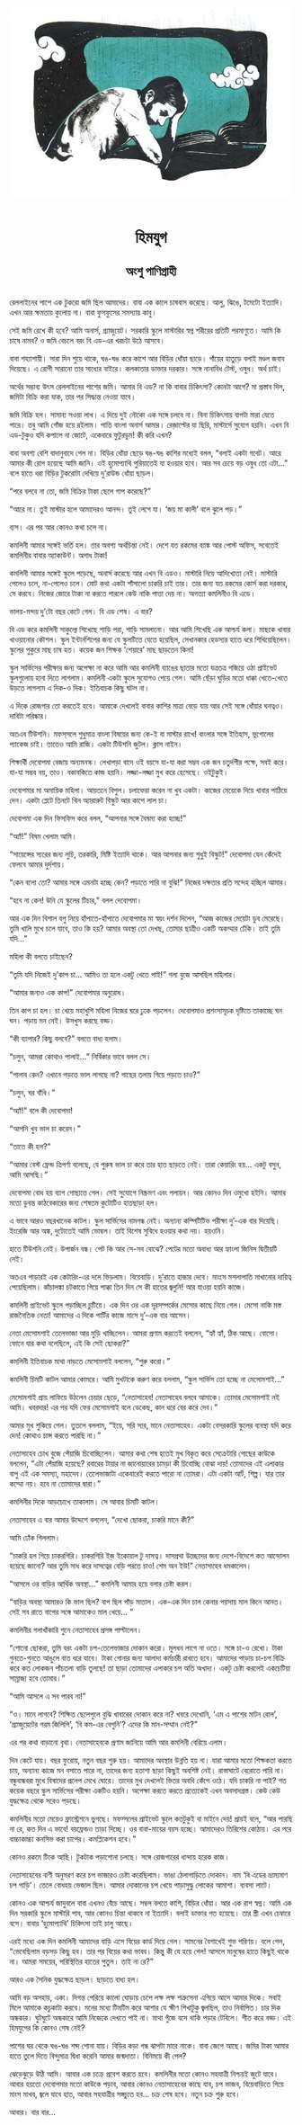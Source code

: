 <div align=center> <img src="../../metadata/images/rabibasariya/হিমযুগ-অংশু-পাণিগ্রাহী.jpg" align="center"></div><br><h1 align=center>হিমযুগ</h1>
<h2 align=center>অংশু পাণিগ্রাহী</h2><br>রেললাইনের পাশে এক টুকরো জমি ছিল আমাদের। বাবা এক কালে চাষবাস করেছে। আলু, ঝিঙে, টমেটো ইত্যাদি। এখন আর ক্ষমতায় কুলোয় না। বাবা ফুসফুসের সমস্যায় কাবু।

সেই জমি রেখে কী হবে? আমি অনার্স, গ্র্যাজুয়েট। সরকারি স্কুলে মাস্টারির স্বপ্ন শরীরের প্রতিটি পরমাণুতে। আমি কি চাষে নামব? ও জমি বেচলে বরং বি এড-এর খরচটা উঠে আসবে।

বাবা শয্যাশায়ী। সারা দিন শুয়ে থাকে, ঘঙ-ঘঙ করে কাশে আর বিড়ির ধোঁয়া ছাড়ে। গাঁয়ের হাতুড়ে বলাই মণ্ডল জবাব দিয়েছে। এ রোগী সারানো তার সাধ্যের বাইরে। কলকাতার ডাক্তার দরকার। সঙ্গে নানাবিধ টেস্ট, ওষুধ। অর্থ চাই।

অর্থের সম্ভাব্য উৎস রেললাইনের পাশের জমি। আমার বি এড? না কি বাবার চিকিৎসা? কোনটা আগে? মা প্রস্তাব দিল, জমিটা বিক্রি করা যাক, তার পর সিদ্ধান্ত নেওয়া যাবে।

জমি বিক্রি হল। সামান্য সওয়া লাখ। এ দিয়ে দুই নৌকো এক সঙ্গে চলবে না। বিনা চিকিৎসায় বাপটা মারা যেতে পারে। তবু আমি গোঁজ হয়ে রইলাম। পাতি বাংলা অনার্স আমার। রেজ়াল্টের যা ছিরি, মাস্টার্সে সুযোগ হয়নি। এখন বি এড-টুকুও যদি কপালে না জোটে, একেবারে ফুটুরডুম! কী করি এখন?

বাবা অবশ্য বেশি বাদানুবাদে গেল না। বিড়ির ধোঁয়া ছেড়ে ঘঙ-ঘঙ কাশির মধ্যেই বলল, “বলাই একটা গবেট। আরে আমার কী রোগ হয়েছে আমি জানি। ওই হুমোপ্যাথি পুরিয়াতেই যা হওয়ার হবে। আর সব চেয়ে বড় ওষুধ তো এটা...” বলে হাতে ধরা বিড়ির টুকরোটা দেখিয়ে দু’রাউন্ড ধোঁয়া ছাড়ল।

“পরে বলবে না তো, জমি বিক্রির টাকা ছেলে গাপ করেছে?”

“আরে না। তুই মাস্টার হলে আমাদেরও আনন্দ। তুই লেগে যা। ‘জয় মা কালী’ বলে ঝুলে পড়।”

ব্যস। এর পর আর কোনও কথা চলে না।

কমলিনী আমার সঙ্গেই ভর্তি হল। তার অবশ্য অর্থচিন্তা নেই। দেশে যত রকমের ব্যাঙ্ক আর পোস্ট অফিস, সবেতেই কমলিনীর বাবার অ্যাকাউন্ট। অগাধ টাকা!

কমলিনী আমার সঙ্গেই স্কুলে পড়েছে, অনার্স করেছে আর এখন বি এডও। মাস্টারি নিয়ে আদিখ্যেতা নেই। মাস্টারি পেলেও চলে, না-পেলেও চলে। মোট কথা একটা শাঁসালো চাকরি চাই তার। তার জন্য যত রকমের কোর্স করা দরকার, সে করবে। নিজের জোরে টাকা না করতে পারলে কেউ নাকি পাত্তা দেয় না। অগত্যা কমলিনীও বি এডে।

ভালয়-মন্দয় দু’টো বছর কেটে গেল। বি এড শেষ। এ বার?

বি এড করে কমলিনী সাকুল্যে শিখেছে শাড়ি পরা, শাড়ি সামলানো। আর আমি শিখেছি এক আশ্চর্য কলা। মাছকে খাবার খাওয়ানোর কৌশল। স্কুল ইন্টার্নশিপের জন্য যে স্কুলটিতে যেতে হয়েছিল, সেখানকার হেডস্যর হাতে ধরে শিখিয়েছিলেন। স্কুলের পুকুরে মাছ চাষ হত। কয়েক জন শিক্ষক ‘শেয়ারে’ মাছ ছাড়তেন কিনা!

স্কুল সার্ভিসের পরীক্ষার জন্য অপেক্ষা না করে আমি আর কমলিনী ব্যাঙের ছাতার মতো যত্রতত্র গজিয়ে ওঠা প্রাইভেট স্কুলগুলোয় হানা দিতে লাগলাম। কমলিনী একটা স্কুলে সুযোগও পেয়ে গেল। আমি ছেঁড়া ঘুড়ির মতো ধাক্কা খেতে-খেতে উড়তে লাগলাম এ দিক-ও দিক। ইতিবাচক কিছু ঘটল না।

এ দিকে রোজগার তো করতেই হবে। আমাকে দেখলেই বাবার কাশির মাত্রা বেড়ে যায় আর সেই সঙ্গে ধোঁয়ার ঘনত্বও। দাবিটা পরিষ্কার।

অতএব টিউশনি। মফস্‌সলে শুধুমাত্র বাংলা বিষয়ের জন্য কে-ই বা মাস্টার রাখে! বাংলার সঙ্গে ইতিহাস, ভূগোলের প্যাকেজ চাই। তাতেও আমি রাজি। একটা টিউশনি জুটল। ক্লাস নাইন।

শিক্ষার্থী দেবোপমা বেজায় অন্যমনস্ক। লেখাপড়া বাদে ওই বয়সে যা-যা করা সম্ভব এক জন চতুর্দশীর পক্ষে, সবই করে। যা-যা সম্ভব নয়, তাও। বকাবকিতে কাজ হয়নি। লজ্জা-লজ্জা মুখ করে হেসেছে। ওইটুকুই।

দেবোপমার মা অমায়িক মহিলা। আয়তনে বিপুল। চলাফেরা করেন না খুব একটা। কাজের মেয়েকে দিয়ে খাবার পাঠিয়ে দেন। একটা প্লেটে তিনটে থিন অ্যারারুট বিস্কুট আর কাপে লাল চা।

দেবোপমা এক দিন ফিসফিস করে বলল, “আপনার সঙ্গে বৈষম্য করা হচ্ছে!”

“অ্যাঁ!” বিষম খেলাম আমি।

“সায়েন্সের স্যরের জন্য লুচি, তরকারি, মিষ্টি ইত্যাদি থাকে। আর আপনার জন্য শুধুই বিস্কুট!” দেবোপমা যেন কেঁদেই ফেলবে আমার দুর্দশায়।

“কেন বলো তো? আমার সঙ্গে এমনটা হচ্ছে কেন? পড়াতে পারি না বুঝি!” নিজের দক্ষতার প্রতি সন্দেহ হচ্ছিল আমার।

“হবে না কেন! উনি যে স্কুলের টিচার,” বলল দেবোপমা।

আর এক দিন বিশাল বপু নিয়ে হাঁপাতে-হাঁপাতে দেবোপমার মা স্বয়ং দর্শন দিলেন, “আজ কাজের মেয়েটা ডুব মেরেছে। তুমি খালি মুখে চলে যাবে, তাও কি হয়? আমার অবস্থা তো দেখছ, তোমার ছাত্রীও একটি অকম্মার ঢেঁকি। তাই তুমি যদি…”

মহিলা কী বলতে চাইছেন?

“তুমি যদি নিজেই দু’কাপ চা… আমিও তা হলে একটু খেতে পাই!” গলা বুজে আসছিল মহিলার।

“আমার জন্যও এক কাপ!” দেবোপমার অনুরোধ।

তিন কাপ চা হল। চা খেয়ে মহাখুশি মহিলা নিজের ঘরে ঢুকে পড়লেন। দেবোপমাও প্রশংসাসূচক দৃষ্টিতে তাকাচ্ছে ঘন ঘন। পড়ায় মন নেই। উসখুস করছে বড্ড।

“কী ব্যাপার? কিছু বলবে?” বলতে বাধ্য হলাম।

“চলুন, আমরা কোথাও পালাই...” নির্বিকার ভাবে বলল সে।

“পালাব কেন? এখানে পড়তে ভাল লাগছে না? গাছের তলায় গিয়ে পড়তে চাও?”

“চলুন, ঘর বাঁধি।”

“অ্যাঁ!” বলে কী দেবোপমা!

“আপনি খুব ভাল চা করেন।”

“তাতে কী হল?”

“আমার বেস্ট ফ্রেন্ড ত্রিপর্ণা বলেছে, যে পুরুষ ভাল চা করে তার হাত ছাড়তে নেই। তারা কেয়ারিং হয়… একটু বসুন, আমি আসছি।”

দেবোপমা বোধ হয় ব্যাগ গোছাতে গেল। সেই সুযোগে নিষ্ক্রমণ এবং পলায়ন। আর কোনও দিন ওমুখো হইনি। আমার মতো ডুবন্ত কাঠবেকারের জন্য শেষতম কুটোটিও হাতছাড়া হল।

এ ভাবে আরও বছরখানেক কাটল। স্কুল সার্ভিসের নামগন্ধ নেই। অন্যান্য কম্পিটিটিভ পরীক্ষা দু’-এক বার দিয়েছি। ইংরেজি আর অঙ্ক, দুটোতেই আমি ভোম্বল। তাই বিশেষ সুবিধে হওয়ার কথা নয়। হয়ওনি।

হাতে টিউশনি নেই। উপার্জন বন্ধ। পেট কি আর সে-সব বোঝে? পেটের মতো অবাধ্য আর হ্যাংলা জিনিস দ্বিতীয়টি নেই।

অতএব পাড়ারই এক কেটারিং-এর দলে ভিড়লাম। বিয়েবাড়ি। দু’রাতে হাজার দেবে। মাংসে মশলাপাতি মাখানোর দায়িত্ব পেয়েছিলাম। কাঁচালঙ্কা চটকাতে গিয়ে পাক্কা তিন দিন সে কী হাতের জ্বলুনি! আর যাওয়া হয়নি কাজে।

কমলিনী প্রাইভেট স্কুলে পড়াচ্ছিল চুটিয়ে। এক দিন ওর এক দূরসম্পর্কের মেসোর কাছে নিয়ে গেল। মেসো নাকি মস্ত রাজনৈতিক নেতা! আমাদের এ দিকে পার্টির কাজে মাসে দু’-এক বার আসেন।

নেতা মেসোমশাই তেলেভাজা আর মুড়ি খাচ্ছিলেন। আমরা প্রণাম করতেই বললেন, “হ্যাঁ হ্যাঁ, ঠিক আছে। বোসো। ফোনে যার কথা বলেছিলে, এই কি সেই ছোকরা?”

কমলিনী ইতিবাচক মাথা নাড়তে মেসোমশাই বললেন, “শুরু করো।”

কমলিনী চিমটি কাটল আমার কোমরে। আমি মুখটাকে করুণ করে বললাম, “স্কুল সার্ভিস তো হচ্ছে না মেসোমশাই…”

মেসোমশাই প্রায় লাফিয়ে উঠলেন চেয়ার ছেড়ে, “নেতাসাহেব! নেতাসাহেব বলবে আমাকে। তোমার মেসোমশাই নই আমি। খবরদার! এর পর যদি ফের মেসোমশাই বলে ডেকেছ, কান ধরে বের করে দেব।”

আমার মুখ শুকিয়ে গেল। তুতলে বললাম, “ইয়ে, সরি স্যর, মানে নেতাসাহেব। একটা বেসরকারি স্কুলের ব্যবস্থা যদি করে দেন! কোথাও চান্স করতে পারছি না।”

নেতাসাহেব চোখ বুজে পেঁয়াজি চিবোচ্ছিলেন। আমার কথা শেষ হতেই মুখ বিকৃত করে সেক্রেটারি গোছের কাউকে বললেন, “এটা পেঁয়াজি হয়েছে? রবারের টায়ার না জানোয়ারের চামড়া কী চিবোচ্ছি বোঝা দায়! তোমাদের এই এলাকার বাপু এই এক সমস্যা, মহাদেব। তেলেভাজাটা একেবারেই করতে পারো না তোমরা। এটা একটা আর্ট, শিল্প। যার তার কম্মো নয়। হবে না তোমাদের দ্বারা।”

কমলিনীর দিকে আড়চোখে তাকালাম। সে আবার চিমটি কাটল।

নেতাসাহেব এ বার আমার উদ্দেশে বললেন, “দেখো ছোকরা, চাকরি মানে কী?”

আমি ঢোঁক গিললাম।

“চাকরি হল গিয়ে চাকরগিরি। চাকরগিরি ইজ় ইকোয়াল টু দাসত্ব। দাসপ্রথা উচ্ছেদের জন্য দেশে-বিদেশে কত আন্দোলন হয়েছে জানো? আর তুমি সাধ করে দাসত্বের বেড়ি পরতে চাও! শেম অন ইউ!” নেতাসাহেব ধমকালেন।

“আসলে ওর বাড়ির আর্থিক অবস্থা…” কমলিনী আমার হয়ে বলার চেষ্টা করল।

“বাড়ির অবস্থা আমারও কি ভাল ছিল? বাপ ছিল পাঁড় মাতাল। এক-এক দিন চাল কেনার পয়সায় মাল কিনে আনত। সেই সব রাতে বাপের সঙ্গে আমাকেও মাল খেয়ে… ”

কমলিনীর গলাখাঁকারি শুনে নেতাসাহেব প্রসঙ্গ পাল্টালেন।

“শোনো ছোকরা, তুমি বরং একটা চপ-তেলেভাজার দোকান করো। মূলধন লাগে না ওতে। সঙ্গে চা-ও রেখো। টাকা গুনতে-গুনতে আঙুলে বাত ধরে যাবে। টাকা গোনার জন্য আলাদা কর্মচারী রাখতে হবে। আমাদের পাড়ায় চা-চপ বিক্রি করে কত লোকজন পাঁচতলা বাড়ি তুলছে! তা ছাড়া তোমাদের এলাকার চপ অতি অখাদ্য। একটু চেষ্টা করলেই একচেটিয়া সাম্রাজ্য হবে তোমার।”

“আমি আসলে এ সব পারব না!”

“ও। মানে লাগবে? শিক্ষিত ছেলেপুলে বুঝি খাবারের দোকান করে না? খবরে দেখোনি, ‘এম এ পাশের মাটন রোল’, ‘গ্র্যাজুয়েটের গরম জিলিপি’, ‘বি কম-এর বেগুনি’? এদের কি মান-সম্মান নেই?”

এর পর কথা বাড়ানো বৃথা। নেতাসাহেবকে প্রণাম জানিয়ে আমি আর কমলিনী বেরিয়ে এলাম।

দিন কেটে যায়। বছর ফুরোয়, নতুন বছর শুরু হয়। আমাদের অবস্থার উন্নতি হয় না। যারা আমার মতো শিক্ষকতা করতে চায়, অন্যান্য কাজে মন বসাতে পারে না, তাদের জন্য হতাশা ছাড়া কিছুই অবশিষ্ট নেই। রাস্তাঘাটে বেরোতে পারি না। বন্ধুবান্ধবরা মুখে বিষাদের প্রলেপ মেখে ঘোরে। তাদের মুখ দেখলেই ভিতর অবধি কেঁপে ওঠে। যদি চাকরি না পাই? গত কয়েক বছরে স্কুল সার্ভিসের পরীক্ষা একটিও হয়নি। অপেক্ষা করতে করতে প্রত্যেকেই এখন অবসাদগ্রস্ত। কেউ কেউ যুদ্ধক্ষেত্র থেকে সরেও পড়ছে।

কমলিনীর মতো মেয়েও ফ্রাস্ট্রেশনে ভুগছে। মফস্সলের প্রাইভেট স্কুলে কতটুকুই বা মাইনে দেয়! প্রায়ই বলে, “আর পারছি না রে, কত দিন এ ভাবে! বয়ফ্রেন্ডও তাড়া দিচ্ছে। ওর বাবা-মায়ের বয়স হচ্ছে। আমাদেরও তিরিশের কোঠায়। এর পরে বাচ্চাকাচ্চা কনসিভ করা চাপের। কমপ্লিকেশন হবে।”

কোনও রকমে টিকে আছি। টুকটাক পড়াশোনা চলছে। সঙ্গে রোজগারের ধান্দায় হরেক কাজ।

নেতাসাহেবের বাণী অনুসরণ করে চপ ভাজারও চেষ্টা করেছিলাম। ভাঙা ঠেলাগাড়িতে দোকান। নাম ‘বি এডের ভ্রাম্যমাণ চপ গাড়ি’। তেলে বোধহয় ভেজাল ছিল। আমার দোকানের চপ খেয়ে পাড়াসুদ্ধু লোকের আমাশা। ব্যবসা লাটে।

কোনও এক আশ্চর্য জাদুবলে বাবা এখনও বেঁচে আছে। সম্বল বলতে কাশি, বিড়ির ধোঁয়া। আর এক রাশ স্বপ্ন। আমি এক দিন সরকারি স্কুলে মাস্টারি পাব, আর কোনও চিন্তা থাকবে না ইত্যাদি। বলাই ডাক্তার গত হয়েছে। তার স্ত্রী এখন চেম্বারে বসে। বাবার ‘হুমোপ্যাথি’ চিকিৎসা তাই চালু আছে।

এরই মধ্যে এক দিন কমলিনী আমাদের বাড়ি এসে বিয়ের কার্ড দিয়ে গেল। সামনের বৈশাখেই শুভ পরিণয়। বলে গেল, “ভেবেছিলাম বড়সড় কিছু হব। তার পর বিয়ের কথা ভাবব। কিন্তু কী যে হয়ে গেল! আসলে মানুষের হাতে কিছুই থাকে না। আমরা সময়ের, পরিস্থিতির হাতের পুতুল। তাই না রে?”

আরও এক সৈনিক যুদ্ধক্ষেত্র ছাড়ল। ছাড়তে বাধ্য হল। 

আমি বড় অসহায়, একা। দিগন্ত পেরিয়ে কালো ঘোড়ায় চেপে লক্ষ লক্ষ শত্রুসেনা এগিয়ে আসে আমার দিকে। সবাই মিলে আমাকে কচুকাটা করবে। মনের মধ্যে টিমটিম করে আশার যে ক্ষীণ শিখাটুকু জ্বলছিল, তাও নির্বাপিত। চার দিক অন্ধকার। ঘুটঘুটে অন্ধকারে আমি নিজেকে দেখতে পাই না। মাথা গুঁজে বসে থাকি পড়ার টেবিলে। শীত করে বড্ড। এই হিমযুগের কি কোনও শেষ নেই?

পাশের ঘর থেকে ঘঙ-ঘঙ শব্দ শোনা যায়। বিড়ির কড়া গন্ধ ঝাপটা মারে নাকে। বাবা জেগে আছে। জমির টাকা আমার হাতে তুলে দিতে বিন্দুমাত্র দ্বিধা করেনি আমার জন্মদাতা। বিনিময়ে কী পেল?

ঝেড়েঝুড়ে উঠি আমি। আবার এক চক্রে প্রবেশ করতে হবে। কমলিনীর মতো কোনও সহযাত্রী নিশ্চয়ই জুটে যাবে। আবার হয়তো দেবোপমার মতো কাউকে পড়াব, আবার কোনও নেতাসাহেবের কাছে যাব, চপ ভাজব, বিয়েবাড়িতে গিয়ে মাংস মাখব, জ্বলে যাবে হাত, আবার সহযাত্রীর সঙ্গচ্যুত হব… চক্র শেষ হবে। নতুন চক্র শুরু হবে।

আবার। বার বার…